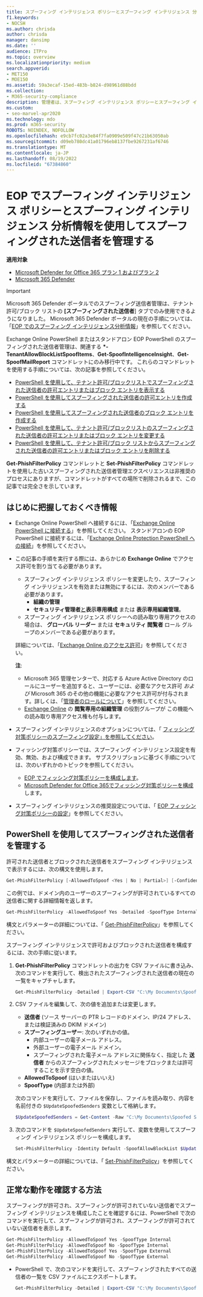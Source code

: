 ```yaml
---
title: スプーフィング インテリジェンス ポリシーとスプーフィング インテリジェンス 分析情報を使用してスプーフィングされた送信者を管理する
f1.keywords:
- NOCSH
ms.author: chrisda
author: chrisda
manager: dansimp
ms.date: ''
audience: ITPro
ms.topic: overview
ms.localizationpriority: medium
search.appverid:
- MET150
- MOE150
ms.assetid: 59a3ecaf-15ed-483b-b824-d98961d88bdd
ms.collection:
- M365-security-compliance
description: 管理者は、スプーフィング インテリジェンス ポリシーとスプーフィング インテリジェンス分析情報を使用して、検出されたスプーフィングされた送信者を許可またはブロックする方法を学習できます。
ms.custom:
- seo-marvel-apr2020
ms.technology: mdo
ms.prod: m365-security
ROBOTS: NOINDEX, NOFOLLOW
ms.openlocfilehash: e9cb7fc02a3e84f7fa0909e509f47c21b63050ab
ms.sourcegitcommit: d09eb780dc41a01796eb8137fbe9267231af6746
ms.translationtype: MT
ms.contentlocale: ja-JP
ms.lasthandoff: 08/19/2022
ms.locfileid: "67384860"
---
```

# <a name="manage-spoofed-senders-using-the-spoof-intelligence-policy-and-spoof-intelligence-insight-in-eop"></a>EOP でスプーフィング インテリジェンス ポリシーとスプーフィング インテリジェンス 分析情報を使用してスプーフィングされた送信者を管理する

**適用対象**
- [Microsoft Defender for Office 365 プラン 1 およびプラン 2](defender-for-office-365.md)
- [Microsoft 365 Defender](../defender/microsoft-365-defender.md)

> [!IMPORTANT]
> Microsoft 365 Defender ポータルでのスプーフィング送信者管理は、テナント許可/ブロック リストの **[スプーフィングされた送信者**] タブでのみ使用できるようになりました。 Microsoft 365 Defender ポータルの現在の手順については、「[EOP でのスプーフィング インテリジェンス分析情報](learn-about-spoof-intelligence.md)」を参照してください。
>
> Exchange Online PowerShell またはスタンドアロン EOP PowerShell のスプーフィングされた送信者管理は、関連する **\*-TenantAllowBlockListSpoofItems**、**Get-SpoofIntelligenceInsight**、**Get-SpoofMailReport** コマンドレットにのみ移行中です。 これらのコマンドレットを使用する手順については、次の記事を参照してください。
>
> - [PowerShell を使用して、テナント許可/ブロックリストでスプーフィングされた送信者の許可エントリまたはブロック エントリを表示する](allow-block-email-spoof.md#use-powershell-to-view-allow-or-block-entries-for-spoofed-senders-in-the-tenant-allowblock-list)
> - [PowerShell を使用してスプーフィングされた送信者の許可エントリを作成する](allow-block-email-spoof.md#use-powershell-to-create-allow-entries-for-spoofed-senders-in-the-tenant-allowblock-list)
> - [PowerShell を使用してスプーフィングされた送信者のブロック エントリを作成する](allow-block-email-spoof.md#use-powershell-to-create-block-entries-for-spoofed-senders-in-the-tenant-allowblock-list)
> - [PowerShell を使用して、テナント許可/ブロックリストのスプーフィングされた送信者の許可エントリまたはブロック エントリを変更する](allow-block-email-spoof.md#use-powershell-to-modify-allow-or-block-entries-for-spoofed-senders-in-the-tenant-allowblock-list)
> - [PowerShell を使用して、テナント許可/ブロック リストからスプーフィングされた送信者の許可エントリまたはブロック エントリを削除する](allow-block-email-spoof.md#use-powershell-to-remove-allow-or-block-entries-for-spoofed-senders-from-the-tenant-allowblock-list)
>
> **Get-PhishFilterPolicy** コマンドレットと **Set-PhishFilterPolicy** コマンドレットを使用した古いスプーフィングされた送信者管理エクスペリエンスは非推奨のプロセスにありますが、コマンドレットがすべての場所で削除されるまで、この記事では完全さを示しています。

## <a name="what-do-you-need-to-know-before-you-begin"></a>はじめに把握しておくべき情報

- Exchange Online PowerShell へ接続するには、「[Exchange Online PowerShell に接続する](/powershell/exchange/connect-to-exchange-online-powershell)」を参照してください。 スタンドアロンの EOP PowerShell に接続するには、「[Exchange Online Protection PowerShell への接続](/powershell/exchange/connect-to-exchange-online-protection-powershell)」を参照してください。

- この記事の手順を実行する際には、あらかじめ **Exchange Online** でアクセス許可を割り当てる必要があります。
  - スプーフィング インテリジェンス ポリシーを変更したり、スプーフィング インテリジェンスを有効または無効にするには、次のメンバーである必要があります。
    - **組織の管理**
    - **セキュリティ管理者**<u>と</u>**表示専用構成** または **表示専用組織管理**。
  - スプーフィング インテリジェンス ポリシーへの読み取り専用アクセスの場合は、 **グローバル リーダー** または **セキュリティ 閲覧者** ロール グループのメンバーである必要があります。

  詳細については、「[Exchange Online のアクセス許可](/exchange/permissions-exo/permissions-exo)」を参照してください。

  **注**:

  - Microsoft 365 管理センターで、対応する Azure Active Directory のロールにユーザーを追加すると、ユーザーには、必要なアクセス許可 _および_ Microsoft 365 のその他の機能に必要なアクセス許可が付与されます。詳しくは、「[管理者のロールについて](../../admin/add-users/about-admin-roles.md)」を参照してください。
  - [Exchange Online](/Exchange/permissions-exo/permissions-exo#role-groups) の **閲覧専用の組織管理** の役割グループが この機能への読み取り専用アクセス権も付与します。

- スプーフィング インテリジェンスのオプションについては、「 [フィッシング対策ポリシーのスプーフィング設定」を参照してください](set-up-anti-phishing-policies.md#spoof-settings)。

- フィッシング対策ポリシーでは、スプーフィング インテリジェンス設定を有効、無効、および構成できます。 サブスクリプションに基づく手順については、次のいずれかのトピックを参照してください。

  - [EOP でフィッシング対策ポリシーを構成します](configure-anti-phishing-policies-eop.md)。
  - [Microsoft Defender for Office 365でフィッシング対策ポリシーを構成](configure-mdo-anti-phishing-policies.md)します。

- スプーフィング インテリジェンスの推奨設定については、「 [EOP フィッシング対策ポリシーの設定](recommended-settings-for-eop-and-office365.md#eop-anti-phishing-policy-settings)」を参照してください。

## <a name="use-powershell-to-manage-spoofed-senders"></a>PowerShell を使用してスプーフィングされた送信者を管理する

許可された送信者とブロックされた送信者をスプーフィング インテリジェンスで表示するには、次の構文を使用します。

```powershell
Get-PhishFilterPolicy [-AllowedToSpoof <Yes | No | Partial>] [-ConfidenceLevel <Low | High>] [-DecisionBy <Admin | SpoofProtection>] [-Detailed] [-SpoofType <Internal | External>]
```

この例では、ドメイン内のユーザーのスプーフィングが許可されているすべての送信者に関する詳細情報を返します。

```powershell
Get-PhishFilterPolicy -AllowedToSpoof Yes -Detailed -SpoofType Internal
```

構文とパラメーターの詳細については、「 [Get-PhishFilterPolicy](/powershell/module/exchange/get-phishfilterpolicy)」を参照してください。

スプーフィング インテリジェンスで許可およびブロックされた送信者を構成するには、次の手順に従います。

1. **Get-PhishFilterPolicy** コマンドレットの出力を CSV ファイルに書き込み、次のコマンドを実行して、検出されたスプーフィングされた送信者の現在の一覧をキャプチャします。

   ```powershell
   Get-PhishFilterPolicy -Detailed | Export-CSV "C:\My Documents\Spoofed Senders.csv"
   ```

2. CSV ファイルを編集して、次の値を追加または変更します。
   - **送信者** (ソース サーバーの PTR レコードのドメイン、IP/24 アドレス、または検証済みの DKIM ドメイン)
   - **スプーフィングユーザー**: 次のいずれかの値。
     - 内部ユーザーの電子メール アドレス。
     - 外部ユーザーの電子メール ドメイン。
     - スプーフィングされた電子メール アドレスに関係なく、指定した **送信者** からのスプーフィングされたメッセージをブロックまたは許可することを示す空白の値。
   - **AllowedToSpoof** (はいまたはいいえ)
   - **SpoofType** (内部または外部)

   次のコマンドを実行して、ファイルを保存し、ファイルを読み取り、内容を名前付きの `$UpdateSpoofedSenders` 変数として格納します。

   ```powershell
   $UpdateSpoofedSenders = Get-Content -Raw "C:\My Documents\Spoofed Senders.csv"
   ```

3. 次のコマンドを `$UpdateSpoofedSenders` 実行して、変数を使用してスプーフィング インテリジェンス ポリシーを構成します。

   ```powershell
   Set-PhishFilterPolicy -Identity Default -SpoofAllowBlockList $UpdateSpoofedSenders
   ```

構文とパラメーターの詳細については、「 [Set-PhishFilterPolicy](/powershell/module/exchange/set-phishfilterpolicy)」を参照してください。

## <a name="how-do-you-know-these-procedures-worked"></a>正常な動作を確認する方法

スプーフィングが許可され、スプーフィングが許可されていない送信者でスプーフィング インテリジェンスを構成したことを確認するには、PowerShell で次のコマンドを実行して、スプーフィングが許可され、スプーフィングが許可されていない送信者を表示します。

  ```powershell
  Get-PhishFilterPolicy -AllowedToSpoof Yes -SpoofType Internal
  Get-PhishFilterPolicy -AllowedToSpoof No -SpoofType Internal
  Get-PhishFilterPolicy -AllowedToSpoof Yes -SpoofType External
  Get-PhishFilterPolicy -AllowedToSpoof No -SpoofType External
  ```

- PowerShell で、次のコマンドを実行して、スプーフィングされたすべての送信者の一覧を CSV ファイルにエクスポートします。

   ```powershell
   Get-PhishFilterPolicy -Detailed | Export-CSV "C:\My Documents\Spoofed Senders.csv"
   ```
